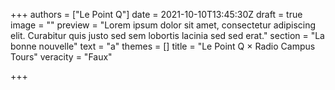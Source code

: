 +++
authors = ["Le Point Q"]
date = 2021-10-10T13:45:30Z
draft = true
image = ""
preview = "Lorem ipsum dolor sit amet, consectetur adipiscing elit. Curabitur quis justo sed sem lobortis lacinia sed sed erat."
section = "La bonne nouvelle"
text = "a"
themes = []
title = "Le Point Q × Radio Campus Tours"
veracity = "Faux"

+++
